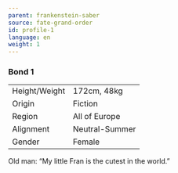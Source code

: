 ```yaml
---
parent: frankenstein-saber
source: fate-grand-order
id: profile-1
language: en
weight: 1
---
```


### Bond 1

<table>
  <tr><td>Height/Weight</td><td>172cm, 48kg</td></tr>
  <tr><td>Origin</td><td>Fiction</td></tr>
  <tr><td>Region</td><td>All of Europe</td></tr>
  <tr><td>Alignment</td><td>Neutral-Summer</td></tr>
  <tr><td>Gender</td><td>Female</td></tr>
</table>

Old man: “My little Fran is the cutest in the world.”
